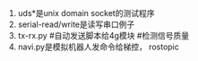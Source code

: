 1. uds*是unix domain socket的测试程序
2. serial-read/write是读写串口例子
3. tx-rx.py 
  #自动发送脚本给4g模块
  #检测信号质量
4. navi.py是模拟机器人发命令给梯控， rostopic  
